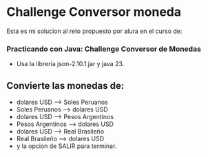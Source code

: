# Challenge Conversor moneda
Esta es mi solucion al reto propuesto por alura en el curso de:
### Practicando con Java: Challenge Conversor de Monedas

- Usa la libreria json-2.10.1.jar y java 23.

## Convierte las monedas de:
- dolares USD --> Soles Peruanos
- Soles Peruanos --> dolares USD
- dolares USD --> Pesos Argentinos
- Pesos Argentinos --> dolares USD
- dolares USD --> Real Brasileño
- Real Brasileño --> dolares USD
- y la opcion de SALIR para terminar.
